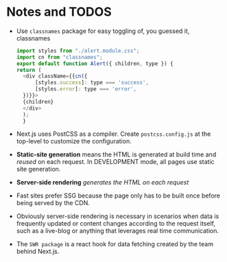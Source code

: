 # Notes and TODOS

- Use `classnames` package for easy toggling of, you guessed it, classnames

  ```javascript
  import styles from "./alert.module.css";
  import cn from "classnames";
  export default function Alert({ children, type }) {
  return (
    <div className={{cn({
        [styles.success]: type === 'success',
        [styles.error]: type === 'error',
    })}}>
    {children}
    </div>
    );
    }
  ```

- Next.js uses PostCSS as a compiler. Create `postcss.config.js` at the top-level to customize the configuration.

- **Static-site generation** means the HTML is generated at build time and _reused_ on each request. In DEVELOPMENT mode, all pages use static site generation.
- **Server-side rendering** _generates the HTML on each request_
- Fast sites prefer SSG because the page only has to be built once before being served by the CDN.
- Obviously server-side rendering is necessary in scenarios when data is frequently updated or content changes according to the request itself, such as a live-blog or anything that leverages real time communication.
- The `SWR package` is a react hook for data fetching created by the team behind Next.js.